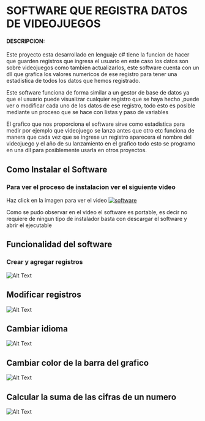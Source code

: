 # SOFTWARE QUE REGISTRA DATOS DE VIDEOJUEGOS
#### DESCRIPCION:
Este proyecto esta desarrollado en lenguaje c# tiene la funcion de hacer que guarden registros que ingresa el usuario en este caso los datos son sobre videojuegos como tambien actualizarlos, este software cuenta con un dll que grafica los valores numericos de ese registro para tener una estadistica de todos los datos que hemos registrado.

Este software funciona de forma similar a un gestor de base de datos ya que el usuario puede visualizar cualquier registro que se haya hecho ,puede ver o modificar cada uno de los datos de ese registro, todo esto es posible mediante un proceso que se hace con listas y paso de variables 

El grafico que nos proporciona el software sirve como estadistica para medir por ejemplo que videojuego se lanzo antes que otro etc 
funciona de manera que cada vez que se ingrese un registro aparecera el nombre del videojuego y el año de su lanzamiento en el grafico  todo esto se programo en una dll para posiblemente usarla en otros proyectos.


## Como Instalar el Software

### Para ver el proceso de instalacion ver el siguiente video


Haz click en la imagen para ver el video
[![software](https://www.aserconti.com/wp-content/uploads/2019/03/Instalacion-de-Software-1.png)](https://www.youtube.com/watch?v=7qiuKbkeqsY "Instalar software")


Como se pudo observar en el video el software es portable, es decir no requiere de ningun tipo de instalador basta con descargar el software y abrir el ejecutable

## Funcionalidad del software
### Crear y agregar registros
![Alt Text](https://media.giphy.com/media/dAbwITlK19oc6NXZlp/giphy.gif)


## Modificar registros
![Alt Text](https://media.giphy.com/media/W2cNKIYoUUcuAzSqlD/giphy.gif)

## Cambiar idioma
![Alt Text](https://media.giphy.com/media/Y0J7y2jev2IJ9gg3nV/giphy.gif)

## Cambiar color de la barra del grafico
![Alt Text](https://media.giphy.com/media/h4mDTDMWfJO2l8oLsf/giphy.gif)

## Calcular la suma de las cifras de un numero
![Alt Text](https://media.giphy.com/media/Tf8nUS2FcZEJ2BLBJL/giphy.gif)
